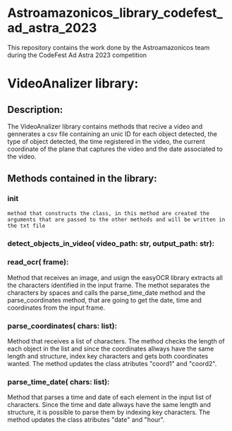 # Astroamazonicos_library_codefest_ad_astra_2023
This repository contains the work done by the Astroamazonicos team during the CodeFest Ad Astra 2023 competition
# VideoAnalizer library:
## Description:
The VideoAnalizer library contains methods that recive a video and gennerates a csv file containing an unic ID for each object detected, the type of object detected, the time registered in the video, the current coordinate of the plane that captures the video and the date associated to the video.
## Methods contained in the library:

### __init__
    method that constructs the class, in this method are created the arguments that are passed to the other methods and will be written in the txt file 
### detect_objects_in_video( video_path: str, output_path: str):


###  read_ocr( frame):

Method that receives an image, and usign the easyOCR library extracts all the characters identified in the input frame. The methot separates the characters by spaces and calls the parse_time_date method  and the parse_coordinates method, that are going to get the date, time and coordinates from the input frame.

###  parse_coordinates( chars: list):
Method that receives a list of characters. The method checks the length of each object in the list and since the coordinates allways have the same length and structure, index key characters and gets both coordinates wanted. The method updates the class atributes "coord1" and "coord2".


### parse_time_date( chars: list):
Method that parses a time and date of each element in the  input list of characters. Since the time and date allways have the same length and structure, it is possible to parse them by indexing key characters. The method updates the class atributes "date" and "hour".



